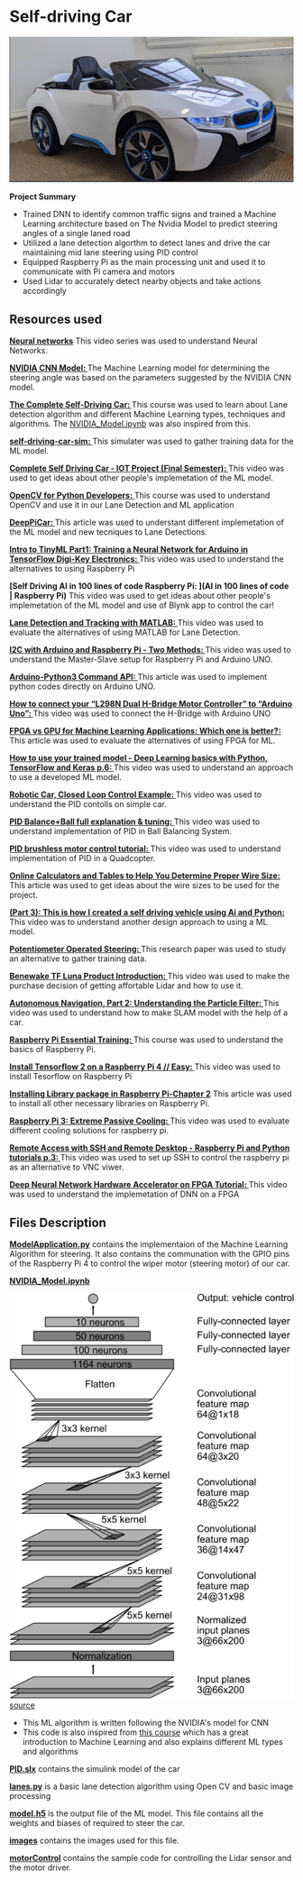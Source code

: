 # Self-driving Car
![](/images/pic01.jpg)

**Project Summary**

- Trained DNN to identify common traffic signs and trained a Machine Learning architecture based on The Nvidia Model to predict steering angles of a single laned road
- Utilized a lane detection algorthm to detect lanes and drive the car maintaining mid lane steering using PID control
- Equipped Raspberry Pi as the main processing unit and used it to communicate with Pi camera and motors
- Used Lidar to accurately detect nearby objects and take actions accordingly

## Resources used

**[Neural networks](https://www.youtube.com/playlist?list=PLZHQObOWTQDNU6R1_67000Dx_ZCJB-3pi)** This video series was used to understand Neural Networks.

**[NVIDIA CNN Model: ](https://developer.nvidia.com/blog/deep-learning-self-driving-cars/)** The Machine Learning model for determining the steering angle was based on the parameters suggested by the NVIDIA CNN model.

**[The Complete Self-Driving Car: ](https://www.udemy.com/course/applied-deep-learningtm-the-complete-self-driving-car-course/)** This course was used to learn about Lane detection algorithm and different Machine Learning types, techniques and algorithms. The [NVIDIA_Model.ipynb](/NVIDIA_Model.ipynb) was also inspired from this. 

**[self-driving-car-sim: ](https://github.com/udacity/self-driving-car-sim)** This simulater was used to gather training data for the ML model.

**[Complete Self Driving Car - IOT Project (Final Semester): ](https://youtu.be/Xr0_vScJD8o)** This video was used to get ideas about other people's implemetation of the ML model.

**[OpenCV for Python Developers: ](https://www.linkedin.com/learning/opencv-for-python-developers/get-started-with-opencv-and-python?u=57694233)** This course was used to understand OpenCV and use it in our Lane Detection and ML application

**[DeepPiCar: ](https://towardsdatascience.com/deeppicar-part-1-102e03c83f2c)** This article was used to understant different implemetation of the ML model and new tecniques to Lane Detections.

**[Intro to TinyML Part1: Training a Neural Network for Arduino in TensorFlow Digi-Key Electronics: ](https://www.youtube.com/watch?v=BzzqYNYOcWc)** This video was used to understand the alternatives to using Raspberry Pi

**[Self Driving AI in 100 lines of code Raspberry Pi: ](AI in 100 lines of code | Raspberry Pi)** This video was used to get ideas about other people's implemetation of the ML model and use of Blynk app to control the car!

**[Lane Detection and Tracking with MATLAB: ](https://www.youtube.com/watch?v=SFqAAseL_1g)** This video was used to evaluate the alternatives of using MATLAB for Lane Detection.

**[I2C with Arduino and Raspberry Pi - Two Methods: ](https://www.youtube.com/watch?v=me7mhrRbspk)** This video was used to understand the Master-Slave setup for Raspberry Pi and Arduino UNO.

**[Arduino-Python3 Command API: ](https://pypi.org/project/arduino-python3/)** This article was used to implement python codes directly on Arduino UNO.

**[How to connect your “L298N Dual H-Bridge Motor Controller” to “Arduino Uno”: ](https://www.youtube.com/watch?v=OkHR1BZCcqA)** This video was used to connect the H-Bridge with Arduino UNO

**[FPGA vs GPU for Machine Learning Applications: Which one is better?: ](https://www.aldec.com/en/company/blog/167--fpgas-vs-gpus-for-machine-learning-applications-which-one-is-better)** This article was used to evaluate the alternatives of using FPGA for ML.

**[How to use your trained model - Deep Learning basics with Python, TensorFlow and Keras p.6: ](https://www.youtube.com/watch?v=A4K6D_gx2Iw&t=4s)** This video was used to understand an approach to use a developed ML model.

**[Robotic Car, Closed Loop Control Example: ](https://www.youtube.com/watch?v=LfydfvHyikM)** This video was used to understand the PID contolls on simple car.

**[PID Balance+Ball full explanation & tuning: ](https://www.youtube.com/watch?v=JFTJ2SS4xyA)** This video was used to understand implementation of PID in Ball Balancing System.

**[PID brushless motor control tutorial: ](https://www.youtube.com/watch?v=AN3yxIBAxTA)** This video was used to understand implementation of PID in a Quadcopter.

**[Online Calculators and Tables to Help You Determine Proper Wire Size: ](http://wiresizecalculator.net/)** This article was used to get ideas about the wire sizes to be used for the project. 

**[(Part 3): This is how I created a self driving vehicle using Ai and Python: ](https://www.youtube.com/watch?v=n0RhimFSIDw&t=331s)** This video was to understand another design approach to using a ML model. 

**[Potentiometer Operated Steering: ](http://www.onlinejournal.in/IJIRV3I4/093.pdf)** This research paper was used to study an alternative to gather training data. 

**[Benewake TF Luna Product Introduction: ](https://www.youtube.com/watch?v=iLO75LWxVBA)** This video was used to make the purchase decision of getting affortable Lidar and how to use it. 

**[Autonomous Navigation, Part 2: Understanding the Particle Filter: ](https://www.youtube.com/watch?v=NrzmH_yerBU)** This video was used to understand how to make SLAM model with the help of a car. 

**[Raspberry Pi Essential Training: ](https://www.linkedin.com/learning/raspberry-pi-essential-training/transfering-the-exercise-files-to-the-pi?u=57694233)** This course was used to understand the basics of Raspberry Pi.

**[Install Tensorflow 2 on a Raspberry Pi 4 // Easy: ](https://www.youtube.com/watch?v=GNRg2P8Vqqs)** This video was used to install Tesorflow on Raspberry Pi

**[Installing Library package in Raspberry Pi-Chapter 2](https://www.pantechsolutions.net/blog/installing-library-packages-in-raspberry-pi/)** This article was used to install all other necessary libraries on Raspberry Pi.

**[Raspberry Pi 3: Extreme Passive Cooling: ](https://www.youtube.com/watch?v=1AYGnw6MwFM)** This video was used to evaluate different cooling solutions for raspberry pi.

**[Remote Access with SSH and Remote Desktop - Raspberry Pi and Python tutorials p.3: ](https://www.youtube.com/watch?v=IDqQIDL3LKg)** This video was used to set up SSH to control the raspberry pi as an alternative to VNC viwer.

**[Deep Neural Network Hardware Accelerator on FPGA Tutorial: ](https://www.youtube.com/watch?v=mA-b9qX1ySg)** This video was used to understand the implemetation of DNN on a FPGA

## Files Description

**[ModelApplication.py](/ModelApplication.py)** contains the implementaion of the Machine Learning Algorithm for steering. It also contains the communation with the GPIO pins of the Raspberry Pi 4 to control the wiper motor (steering motor) of our car. 

**[NVIDIA_Model.ipynb](/NVIDIA_Model.ipynb)**

![](/images/cnn-architecture.png)
[source](https://www.google.com/url?sa=i&url=https%3A%2F%2Fdeveloper.nvidia.com%2Fblog%2Fdeep-learning-self-driving-cars%2F&psig=AOvVaw0MfS5_e0LZlX-ZPg8U-KUy&ust=1617740053200000&source=images&cd=vfe&ved=0CAIQjRxqFwoTCPitwLz15-8CFQAAAAAdAAAAABAD)

- This ML algorithm is written following the NVIDIA's model for CNN
- This code is also inspired from [this course](https://www.udemy.com/course/applied-deep-learningtm-the-complete-self-driving-car-course/) which has a great introduction to Machine Learning and also explains different ML types and algorithms 

**[PID.slx](/PID.slx)** contains the simulink model of the car

**[lanes.py](/lanes.py)** is a basic lane detection algorithm using Open CV and basic image processing

**[model.h5](/model.h5)** is the output file of the ML model. This file contains all the weights and biases of required to steer the car.

**[images](/images)** contains the images used for this file.

**[motorControl](/motorControl)** contains the sample code for controlling the Lidar sensor and the motor driver.
